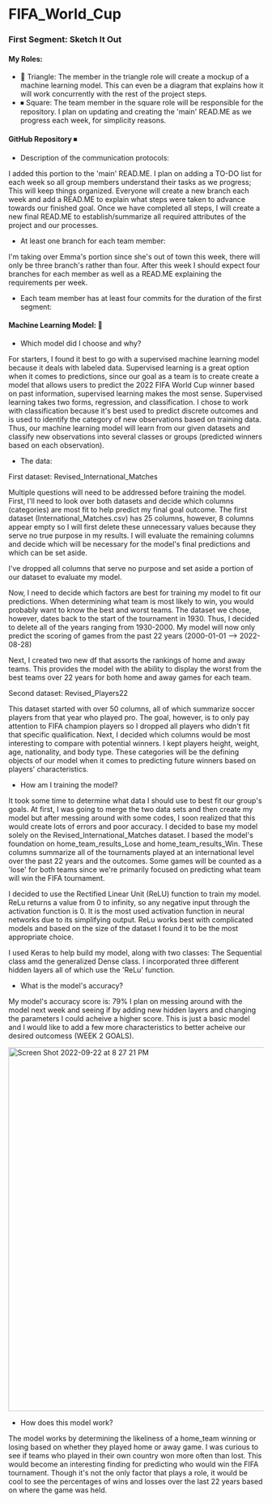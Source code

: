 # FIFA_World_Cup

### First Segment: Sketch It Out 

#### My Roles:
- 🔼 Triangle: The member in the triangle role will create a mockup of a machine learning model. This can even be a diagram that explains how it will work concurrently with the rest of the project steps.
- ⏹ Square: The team member in the square role will be responsible for the repository. I plan on updating and creating the 'main' READ.ME as we progress each week, for simplicity reasons. 

#### GitHub Repository ⏹
- Description of the communication protocols: 

I added this portion to the 'main' READ.ME. I plan on adding a TO-DO list for each week so all group members understand their tasks as we progress; This will keep things organized. Everyone will create a new branch each week and add a READ.ME to explain what steps were taken to advance towards our finished goal. Once we have completed all steps, I will create a new final READ.ME to establish/summarize all required attributes of the project and our processes. 

- At least one branch for each team member: 

I'm taking over Emma's portion since she's out of town this week, there will only be three branch's rather than four. After this week I should expect four branches for each member as well as a READ.ME explaining the requirements per week. 

- Each team member has at least four commits for the duration of the first segment: 

#### Machine Learning Model: 🔼
- Which model did I choose and why?

For starters, I found it best to go with a supervised machine learning model because it deals with labeled data. Supervised learning is a great option when it comes to predictions, since our goal as a team is to create create a model that allows users to predict the 2022 FIFA World Cup winner based on past information, supervised learning makes the most sense. Supervised learning takes two forms, regression, and classification. I chose to work with classification because it's best used to predict discrete outcomes and is used to identify the category of new observations based on training data.
Thus, our machine learning model will learn from our given datasets and classify new observations into several classes or groups (predicted winners based on each observation).

- The data:

First dataset: Revised_International_Matches

Multiple questions will need to be addressed before training the model. First, I'll need to look over both datasets and decide which columns (categories) are most fit to help predict my final goal outcome. The first dataset (International_Matches.csv) has 25 columns, however, 8 columns appear empty so I will first delete these unnecessary values because they serve no true purpose in my results. I will evaluate the remaining columns and decide which will be necessary for the model's final predictions and which can be set aside. 

I've dropped all columns that serve no purpose and set aside a portion of our dataset to evaluate my model. 

Now, I need to decide which factors are best for training my model to fit our predictions. When determining what team is most likely to win, you would probably want to know the best and worst teams. The dataset we chose, however, dates back to the start of the tournament in 1930. Thus, I decided to delete all of the years ranging from 1930-2000. My model will now only predict the scoring of games from the past 22 years (2000-01-01 --> 2022-08-28) 

Next, I created two new df that assorts the rankings of home and away teams. This provides the model with the ability to display the worst from the best teams over 22 years for both home and away games for each team. 

Second dataset: Revised_Players22

This dataset started with over 50 columns, all of which summarize soccer players from that year who played pro. The goal, however, is to only pay attention to FIFA champion players so I dropped all players who didn't fit that specific qualification. 
Next, I decided which columns would be most interesting to compare with potential winners. I kept players height, weight, age, nationality, and body type. These categories will be the defining objects of our model when it comes to predicting future winners based on players' characteristics. 

- How am I training the model?

It took some time to determine what data I should use to best fit our group's goals. At first, I was going to merge the two data sets and then create my model but after messing around with some codes, I soon realized that this would create lots of errors and poor accuracy. 
I decided to base my model solely on the Revised_International_Matches dataset. I based the model's foundation on home_team_results_Lose and home_team_results_Win. These columns summarize all of the tournaments played at an international level over the past 22 years and the outcomes. Some games will be counted as a 'lose' for both teams since we're primarily focused on predicting what team will win the FIFA tournament. 

I decided to use the Rectified Linear Unit (ReLU) function to train my model. ReLu returns a value from 0 to infinity, so any negative input through the activation function is 0. It is the most used activation function in neural networks due to its simplifying output. ReLu works best with complicated models and based on the size of the dataset I found it to be the most appropriate choice. 

I used Keras to help build my model, along with two classes: The Sequential class amd the generalized Dense class. 
I incorporated three different hidden layers all of which use the 'ReLu' function. 

- What is the model's accuracy?

My model's accuracy score is: 79%
I plan on messing around with the model next week and seeing if by adding new hidden layers and changing the parameters I could acheive a higher score. This is just a basic model and I would like to add a few more characteristics to better acheive our desired outcomess (WEEK 2 GOALS). 

<img width="718" alt="Screen Shot 2022-09-22 at 8 27 21 PM" src="https://user-images.githubusercontent.com/104043438/191881729-5492c5be-5c71-4e0c-a134-5f347da68d02.png">

- How does this model work?

The model works by determining the likeliness of a home_team winning or losing based on whether they played home or away game. I was curious to see if teams who played in their own country won more often than lost. This would become an interesting finding for predicting who would win the FIFA tournament. Though it's not the only factor that plays a role, it would be cool to see the percentages of wins and losses over the last 22 years based on where the game was held.
